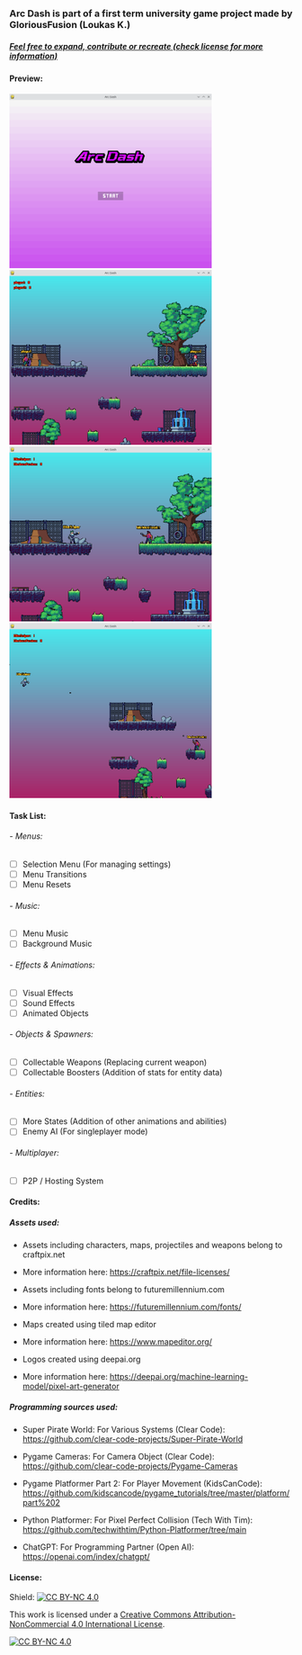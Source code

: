 ### Arc Dash is part of a first term university game project made by GloriousFusion (Loukas K.)

##### <ins> Feel free to expand, contribute or recreate (check license for more information) </ins>

#### Preview:
<p float="left">
  <img src="previews/01.png" width="360"/>
  <img src="previews/02.png" width="360"/>
  <img src="previews/04.png" width="360"/>
  <img src="previews/05.png" width="360"/>
</p>

#### Task List:
###### - Menus:
- [ ] Selection Menu (For managing settings)
- [ ] Menu Transitions
- [ ] Menu Resets

###### - Music:
- [ ] Menu Music
- [ ] Background Music

###### - Effects & Animations:
- [ ] Visual Effects
- [ ] Sound Effects
- [ ] Animated Objects

###### - Objects & Spawners:
- [ ] Collectable Weapons (Replacing current weapon)
- [ ] Collectable Boosters (Addition of stats for entity data)

###### - Entities:
- [ ] More States (Addition of other animations and abilities)
- [ ] Enemy AI (For singleplayer mode)

###### - Multiplayer:
- [ ] P2P / Hosting System

#### Credits:
##### Assets used:
- Assets including characters, maps, projectiles and weapons belong to craftpix.net
- More information here: https://craftpix.net/file-licenses/

- Assets including fonts belong to futuremillennium.com
- More information here: https://futuremillennium.com/fonts/

- Maps created using tiled map editor
- More information here: https://www.mapeditor.org/

- Logos created using deepai.org
- More information here: https://deepai.org/machine-learning-model/pixel-art-generator

##### Programming sources used:
- Super Pirate World: For Various Systems (Clear Code): https://github.com/clear-code-projects/Super-Pirate-World

- Pygame Cameras: For Camera Object (Clear Code): https://github.com/clear-code-projects/Pygame-Cameras

- Pygame Platformer Part 2: For Player Movement (KidsCanCode): https://github.com/kidscancode/pygame_tutorials/tree/master/platform/part%202

- Python Platformer: For Pixel Perfect Collision (Tech With Tim): https://github.com/techwithtim/Python-Platformer/tree/main

- ChatGPT: For Programming Partner (Open AI): https://openai.com/index/chatgpt/

#### License:

Shield: [![CC BY-NC 4.0][cc-by-nc-shield]][cc-by-nc]

This work is licensed under a
[Creative Commons Attribution-NonCommercial 4.0 International License][cc-by-nc].

[![CC BY-NC 4.0][cc-by-nc-image]][cc-by-nc]

[cc-by-nc]: https://creativecommons.org/licenses/by-nc/4.0/
[cc-by-nc-image]: https://licensebuttons.net/l/by-nc/4.0/88x31.png
[cc-by-nc-shield]: https://img.shields.io/badge/License-CC%20BY--NC%204.0-lightgrey.svg
